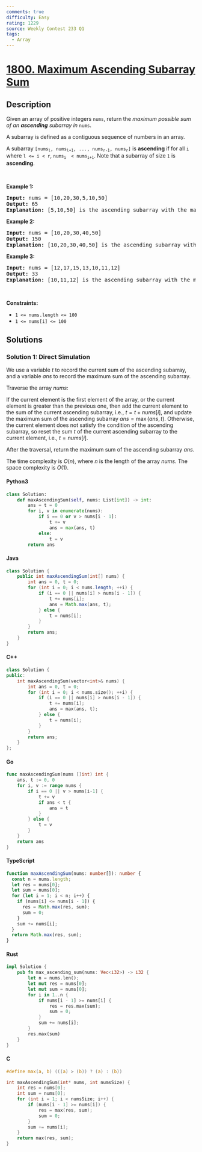 ```yaml
---
comments: true
difficulty: Easy
rating: 1229
source: Weekly Contest 233 Q1
tags:
  - Array
---
```


<!-- problem:start -->

# [1800. Maximum Ascending Subarray Sum](https://leetcode.com/problems/maximum-ascending-subarray-sum)


## Description

<!-- description:start -->

<p>Given an array of positive integers <code>nums</code>, return the <em>maximum possible sum of an <strong>ascending</strong> subarray in </em><code>nums</code>.</p>

<p>A subarray is defined as a contiguous sequence of numbers in an array.</p>

<p>A subarray <code>[nums<sub>l</sub>, nums<sub>l+1</sub>, ..., nums<sub>r-1</sub>, nums<sub>r</sub>]</code> is <strong>ascending</strong> if for all <code>i</code> where <code>l &lt;= i &lt; r</code>, <code>nums<sub>i </sub> &lt; nums<sub>i+1</sub></code>. Note that a subarray of size <code>1</code> is <strong>ascending</strong>.</p>

<p>&nbsp;</p>
<p><strong class="example">Example 1:</strong></p>

<pre>
<strong>Input:</strong> nums = [10,20,30,5,10,50]
<strong>Output:</strong> 65
<strong>Explanation: </strong>[5,10,50] is the ascending subarray with the maximum sum of 65.
</pre>

<p><strong class="example">Example 2:</strong></p>

<pre>
<strong>Input:</strong> nums = [10,20,30,40,50]
<strong>Output:</strong> 150
<strong>Explanation: </strong>[10,20,30,40,50] is the ascending subarray with the maximum sum of 150.
</pre>

<p><strong class="example">Example 3:</strong></p>

<pre>
<strong>Input:</strong> nums = [12,17,15,13,10,11,12]
<strong>Output:</strong> 33
<strong>Explanation: </strong>[10,11,12] is the ascending subarray with the maximum sum of 33.
</pre>

<p>&nbsp;</p>
<p><strong>Constraints:</strong></p>

<ul>
	<li><code>1 &lt;= nums.length &lt;= 100</code></li>
	<li><code>1 &lt;= nums[i] &lt;= 100</code></li>
</ul>

<!-- description:end -->

## Solutions

<!-- solution:start -->

### Solution 1: Direct Simulation

We use a variable $t$ to record the current sum of the ascending subarray, and a variable $ans$ to record the maximum sum of the ascending subarray.

Traverse the array $nums$:

If the current element is the first element of the array, or the current element is greater than the previous one, then add the current element to the sum of the current ascending subarray, i.e., $t = t + nums[i]$, and update the maximum sum of the ascending subarray $ans = \max(ans, t)$. Otherwise, the current element does not satisfy the condition of the ascending subarray, so reset the sum $t$ of the current ascending subarray to the current element, i.e., $t = nums[i]$.

After the traversal, return the maximum sum of the ascending subarray $ans$.

The time complexity is $O(n)$, where $n$ is the length of the array $nums$. The space complexity is $O(1)$.

<!-- tabs:start -->

#### Python3

```python
class Solution:
    def maxAscendingSum(self, nums: List[int]) -> int:
        ans = t = 0
        for i, v in enumerate(nums):
            if i == 0 or v > nums[i - 1]:
                t += v
                ans = max(ans, t)
            else:
                t = v
        return ans
```

#### Java

```java
class Solution {
    public int maxAscendingSum(int[] nums) {
        int ans = 0, t = 0;
        for (int i = 0; i < nums.length; ++i) {
            if (i == 0 || nums[i] > nums[i - 1]) {
                t += nums[i];
                ans = Math.max(ans, t);
            } else {
                t = nums[i];
            }
        }
        return ans;
    }
}
```

#### C++

```cpp
class Solution {
public:
    int maxAscendingSum(vector<int>& nums) {
        int ans = 0, t = 0;
        for (int i = 0; i < nums.size(); ++i) {
            if (i == 0 || nums[i] > nums[i - 1]) {
                t += nums[i];
                ans = max(ans, t);
            } else {
                t = nums[i];
            }
        }
        return ans;
    }
};
```

#### Go

```go
func maxAscendingSum(nums []int) int {
	ans, t := 0, 0
	for i, v := range nums {
		if i == 0 || v > nums[i-1] {
			t += v
			if ans < t {
				ans = t
			}
		} else {
			t = v
		}
	}
	return ans
}
```

#### TypeScript

```ts
function maxAscendingSum(nums: number[]): number {
  const n = nums.length;
  let res = nums[0];
  let sum = nums[0];
  for (let i = 1; i < n; i++) {
    if (nums[i] <= nums[i - 1]) {
      res = Math.max(res, sum);
      sum = 0;
    }
    sum += nums[i];
  }
  return Math.max(res, sum);
}
```

#### Rust

```rust
impl Solution {
    pub fn max_ascending_sum(nums: Vec<i32>) -> i32 {
        let n = nums.len();
        let mut res = nums[0];
        let mut sum = nums[0];
        for i in 1..n {
            if nums[i - 1] >= nums[i] {
                res = res.max(sum);
                sum = 0;
            }
            sum += nums[i];
        }
        res.max(sum)
    }
}
```

#### C

```c
#define max(a, b) (((a) > (b)) ? (a) : (b))

int maxAscendingSum(int* nums, int numsSize) {
    int res = nums[0];
    int sum = nums[0];
    for (int i = 1; i < numsSize; i++) {
        if (nums[i - 1] >= nums[i]) {
            res = max(res, sum);
            sum = 0;
        }
        sum += nums[i];
    }
    return max(res, sum);
}
```

<!-- tabs:end -->

<!-- solution:end -->

<!-- problem:end -->
